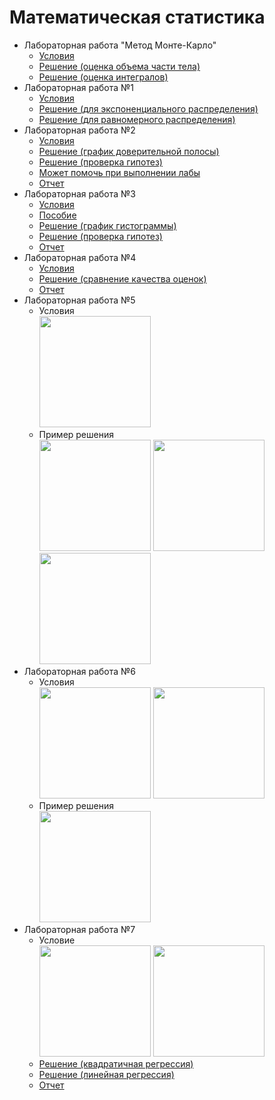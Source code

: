 ﻿Математическая статистика
====
* Лабораторная работа "Метод Монте-Карло"
	* [Условия](Metod_Monte_Karlo_-_Zadanie.pdf)
	* [Решение (оценка объема части тела)](Lab0a.m)
	* [Решение (оценка интегралов)](Lab0b.m)
* Лабораторная работа №1
	* [Условия](Zadanie_Dlya_Laboratornoy_Raboty_1_-4_kurs_1.pdf)
	* [Решение (для экспоненциального распределения)](Lab1.m)
	* [Решение (для равномерного распределения)](Lab1b.m)
* Лабораторная работа №2
	* [Условия](Laboratornaya_Rabota_2_3_4.pdf)
	* [Решение (график доверительной полосы)](Lab2.m)
	* [Решение (проверка гипотез)](Lab2b.m)
	* [Может помочь при выполнении лабы](ms_nsu07.pdf)
	* [Отчет](Report_lab2.docx)
* Лабораторная работа №3
	* [Условия](Laboratornaya_Rabota_2_3_4.pdf)
	* [Пособие](Posit1nov.pdf)
	* [Решение (график гистограммы)](Lab3.m)
	* [Решение (проверка гипотез)](Lab3b.m)
	* [Отчет](Report_3Lab.docx)
* Лабораторная работа №4
	* [Условия](Laboratornaya_Rabota_2_3_4.pdf)
	* [Решение (сравнение качества оценок)](Lab4.m)
	* [Отчет](Report_4Lab.docx)
* Лабораторная работа №5
	* Условия  
      <img src="https://pp.userapi.com/c846020/v846020509/122229/avYha4qVDug.jpg" height="178px">
	* Пример решения  
	  <img src="https://pp.userapi.com/c844618/v844618509/1242c0/Z9l-hX5yJCo.jpg" height="178px"> <img src="https://pp.userapi.com/c849220/v849220509/b2b91/ao5TETwbUuE.jpg" height="178px"> <img src="https://pp.userapi.com/c849220/v849220509/b2b9a/OdRYMKEj7Yw.jpg" height="178px">
* Лабораторная работа №6
	* Условия  
	  <img src="https://pp.userapi.com/c849528/v849528721/afe9e/wcppjC6R_c0.jpg" height="178px"> <img src="https://pp.userapi.com/c850124/v850124721/714a2/IZO21x3DThU.jpg" height="178px">
	* Пример решения  
	  <img src="https://pp.userapi.com/c851124/v851124295/6ebe0/X9suiz4mP7c.jpg" height="178px"> 
* Лабораторная работа №7	
	* Условие  
	  <img src="https://pp.userapi.com/c852032/v852032585/53cb5/QMJPNLepdJU.jpg" height="178px"> <img src="https://pp.userapi.com/c845523/v845523623/140bc5/C0Kui-8YcJQ.jpg" height="178px">
	* [Решение (квадратичная регрессия)](Lab7.m)
	* [Решение (линейная регрессия)](Lab7b.m)
	* [Отчет](Report_7Lab.docx)
	
		
